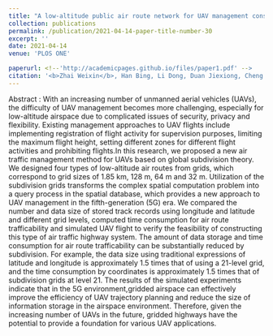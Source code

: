 ```yaml
---
title: "A low-altitude public air route network for UAV management constructed by global subdivision grids"
collection: publications
permalink: /publication/2021-04-14-paper-title-number-30
excerpt: ''
date: 2021-04-14
venue: 'PLOS ONE'

paperurl: <!--'http://academicpages.github.io/files/paper1.pdf' -->
citation: '<b>Zhai Weixin</b>, Han Bing, Li Dong, Duan Jiexiong, Cheng Chengqi. A low-altitude public air route network for UAV management constructed by global subdivision grids [J]. <i>PLoS ONE</i>, 2021, 16(4): e0249680.'
---
```



<!--This paper is about the number 1. The number 2 is left for future work.-->
Abstract : With an increasing number of unmanned aerial vehicles (UAVs), the difficulty of UAV management becomes more challenging, especially for low-altitude airspace due to complicated issues of security, privacy and flexibility. Existing management approaches to UAV flights include implementing registration of flight activity for supervision purposes, limiting the maximum flight height, setting different zones for different flight activities and prohibiting flights.In this research, we proposed a new air traffic management method for UAVs based on global subdivision theory. We designed four types of low-altitude air routes from grids, which correspond to grid sizes of 1.85 km, 128 m, 64 m and 32 m. Utilization of the subdivision grids transforms the complex spatial computation problem into a query process in the spatial database, which provides a new approach to UAV management in the fifth-generation (5G) era. We compared the number and data size of stored track records using longitude and latitude and different grid levels, computed time consumption for air route trafficability and simulated UAV flight to verify the feasibility of constructing this type of air traffic highway system. The amount of data storage and time consumption for air route trafficability can be substantially reduced by subdivision. For example, the data size using traditional expressions of latitude and longitude is approximately 1.5 times that of using a 21-level grid, and the time consumption by coordinates is approximately 1.5 times that of subdivision grids at level 21. The results of the simulated experiments indicate that in the 5G environment,gridded airspace can effectively improve the efficiency of UAV trajectory planning and reduce the size of information storage in the airspace environment. Therefore, given the increasing number of UAVs in the future, gridded highways have the potential to provide a foundation for various UAV applications.
<!--[Download paper here](http://academicpages.github.io/files/paper1.pdf)-->

<!--Recommended citation: Zhai W, Cheng C. Vagueness in spatial data: A grid-coding approach[C]. proceedings of the 2014 IEEE Geoscience and Remote Sensing Symposium, 2014. IEEE.-->
